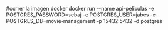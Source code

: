 #correr la imagen docker
docker run --name api-peliculas -e POSTGRES_PASSWORD=sebaj -e POSTGRES_USER=jabes -e POSTGRES_DB=movie-management -p 15432:5432 -d postgres